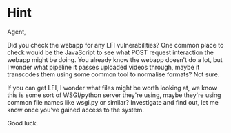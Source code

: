 # Hint

Agent,

Did you check the webapp for any LFI vulnerabilities? One common place to check would be the JavaScript to see what POST request interaction the webapp might be doing.
You already know the webapp doesn't do a lot, but I wonder what pipeline it passes uploaded videos through, maybe it transcodes them using some common tool to normalise formats? Not sure.

If you can get LFI, I wonder what files might be worth looking at, we know this is some sort of WSGI/python server they're using, maybe they're using common file names like wsgi.py or similar?
Investigate and find out, let me know once you've gained access to the system.

Good luck.
